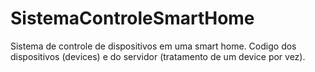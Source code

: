 # SistemaControleSmartHome
Sistema de controle de dispositivos em uma smart home. Codigo dos dispositivos (devices) e do servidor (tratamento de um device por vez).
